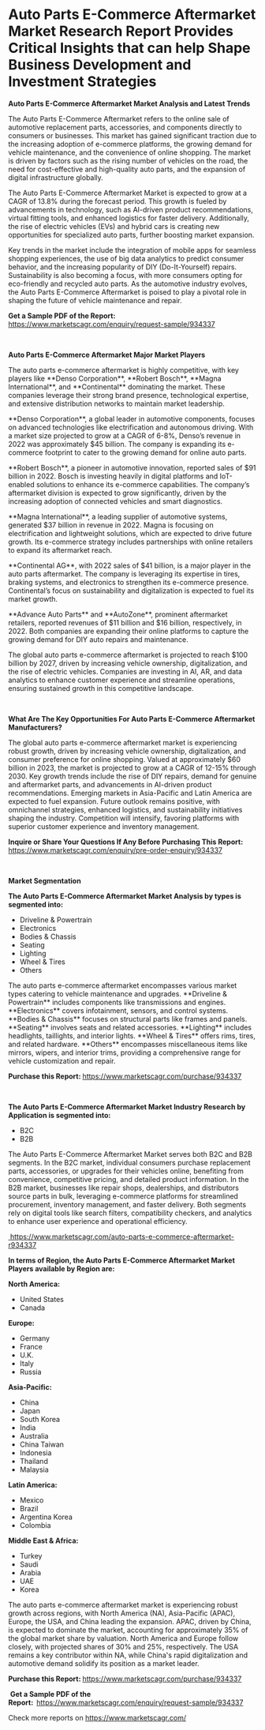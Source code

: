 <p><h1>Auto Parts E-Commerce Aftermarket Market Research Report Provides Critical Insights that can help Shape Business Development and Investment Strategies</h1></p><p><strong>Auto Parts E-Commerce Aftermarket Market Analysis and Latest Trends</strong></p>
<p><p>The Auto Parts E-Commerce Aftermarket refers to the online sale of automotive replacement parts, accessories, and components directly to consumers or businesses. This market has gained significant traction due to the increasing adoption of e-commerce platforms, the growing demand for vehicle maintenance, and the convenience of online shopping. The market is driven by factors such as the rising number of vehicles on the road, the need for cost-effective and high-quality auto parts, and the expansion of digital infrastructure globally.</p><p>The Auto Parts E-Commerce Aftermarket Market is expected to grow at a CAGR of 13.8% during the forecast period. This growth is fueled by advancements in technology, such as AI-driven product recommendations, virtual fitting tools, and enhanced logistics for faster delivery. Additionally, the rise of electric vehicles (EVs) and hybrid cars is creating new opportunities for specialized auto parts, further boosting market expansion.</p><p>Key trends in the market include the integration of mobile apps for seamless shopping experiences, the use of big data analytics to predict consumer behavior, and the increasing popularity of DIY (Do-It-Yourself) repairs. Sustainability is also becoming a focus, with more consumers opting for eco-friendly and recycled auto parts. As the automotive industry evolves, the Auto Parts E-Commerce Aftermarket is poised to play a pivotal role in shaping the future of vehicle maintenance and repair.</p></p>
<p><strong>Get a Sample PDF of the Report:&nbsp;</strong> <a href="https://www.marketscagr.com/enquiry/request-sample/934337?utm_campaign=1848&utm_medium=2&utm_source=Github&utm_content=ia&utm_term=23012025&utm_id=auto-parts-e-commerce-aftermarket">https://www.marketscagr.com/enquiry/request-sample/934337</a></p>
<p>&nbsp;</p>
<p><strong>Auto Parts E-Commerce Aftermarket Major Market Players</strong></p>
<p><p>The auto parts e-commerce aftermarket is highly competitive, with key players like **Denso Corporation**, **Robert Bosch**, **Magna International**, and **Continental** dominating the market. These companies leverage their strong brand presence, technological expertise, and extensive distribution networks to maintain market leadership.</p><p>**Denso Corporation**, a global leader in automotive components, focuses on advanced technologies like electrification and autonomous driving. With a market size projected to grow at a CAGR of 6-8%, Denso’s revenue in 2022 was approximately $45 billion. The company is expanding its e-commerce footprint to cater to the growing demand for online auto parts.</p><p>**Robert Bosch**, a pioneer in automotive innovation, reported sales of $91 billion in 2022. Bosch is investing heavily in digital platforms and IoT-enabled solutions to enhance its e-commerce capabilities. The company’s aftermarket division is expected to grow significantly, driven by the increasing adoption of connected vehicles and smart diagnostics.</p><p>**Magna International**, a leading supplier of automotive systems, generated $37 billion in revenue in 2022. Magna is focusing on electrification and lightweight solutions, which are expected to drive future growth. Its e-commerce strategy includes partnerships with online retailers to expand its aftermarket reach.</p><p>**Continental AG**, with 2022 sales of $41 billion, is a major player in the auto parts aftermarket. The company is leveraging its expertise in tires, braking systems, and electronics to strengthen its e-commerce presence. Continental’s focus on sustainability and digitalization is expected to fuel its market growth.</p><p>**Advance Auto Parts** and **AutoZone**, prominent aftermarket retailers, reported revenues of $11 billion and $16 billion, respectively, in 2022. Both companies are expanding their online platforms to capture the growing demand for DIY auto repairs and maintenance.</p><p>The global auto parts e-commerce aftermarket is projected to reach $100 billion by 2027, driven by increasing vehicle ownership, digitalization, and the rise of electric vehicles. Companies are investing in AI, AR, and data analytics to enhance customer experience and streamline operations, ensuring sustained growth in this competitive landscape.</p></p>
<p>&nbsp;</p>
<p><strong>What Are The Key Opportunities For Auto Parts E-Commerce Aftermarket Manufacturers?</strong></p>
<p><p>The global auto parts e-commerce aftermarket market is experiencing robust growth, driven by increasing vehicle ownership, digitalization, and consumer preference for online shopping. Valued at approximately $60 billion in 2023, the market is projected to grow at a CAGR of 12-15% through 2030. Key growth trends include the rise of DIY repairs, demand for genuine and aftermarket parts, and advancements in AI-driven product recommendations. Emerging markets in Asia-Pacific and Latin America are expected to fuel expansion. Future outlook remains positive, with omnichannel strategies, enhanced logistics, and sustainability initiatives shaping the industry. Competition will intensify, favoring platforms with superior customer experience and inventory management.</p></p>
<p><strong>Inquire or Share Your Questions If Any Before Purchasing This Report:</strong> <a href="https://www.marketscagr.com/enquiry/pre-order-enquiry/934337?utm_campaign=1848&utm_medium=2&utm_source=Github&utm_content=ia&utm_term=23012025&utm_id=auto-parts-e-commerce-aftermarket">https://www.marketscagr.com/enquiry/pre-order-enquiry/934337</a></p>
<p>&nbsp;</p>
<p><strong>Market Segmentation</strong></p>
<p><strong>The Auto Parts E-Commerce Aftermarket Market Analysis by types is segmented into:</strong></p>
<p><ul><li>Driveline & Powertrain</li><li>Electronics</li><li>Bodies & Chassis</li><li>Seating</li><li>Lighting</li><li>Wheel & Tires</li><li>Others</li></ul></p>
<p><p>The auto parts e-commerce aftermarket encompasses various market types catering to vehicle maintenance and upgrades. **Driveline & Powertrain** includes components like transmissions and engines. **Electronics** covers infotainment, sensors, and control systems. **Bodies & Chassis** focuses on structural parts like frames and panels. **Seating** involves seats and related accessories. **Lighting** includes headlights, taillights, and interior lights. **Wheel & Tires** offers rims, tires, and related hardware. **Others** encompasses miscellaneous items like mirrors, wipers, and interior trims, providing a comprehensive range for vehicle customization and repair.</p></p>
<p><strong>Purchase this Report:&nbsp;</strong><a href="https://www.marketscagr.com/purchase/934337?utm_campaign=1848&utm_medium=2&utm_source=Github&utm_content=ia&utm_term=23012025&utm_id=auto-parts-e-commerce-aftermarket">https://www.marketscagr.com/purchase/934337</a></p>
<p>&nbsp;</p>
<p><strong>The Auto Parts E-Commerce Aftermarket Market Industry Research by Application is segmented into:</strong></p>
<p><ul><li>B2C</li><li>B2B</li></ul></p>
<p><p>The Auto Parts E-Commerce Aftermarket Market serves both B2C and B2B segments. In the B2C market, individual consumers purchase replacement parts, accessories, or upgrades for their vehicles online, benefiting from convenience, competitive pricing, and detailed product information. In the B2B market, businesses like repair shops, dealerships, and distributors source parts in bulk, leveraging e-commerce platforms for streamlined procurement, inventory management, and faster delivery. Both segments rely on digital tools like search filters, compatibility checkers, and analytics to enhance user experience and operational efficiency.</p></p>
<p><a href="https://www.marketscagr.com/auto-parts-e-commerce-aftermarket-r934337?utm_campaign=1848&utm_medium=2&utm_source=Github&utm_content=ia&utm_term=23012025&utm_id=auto-parts-e-commerce-aftermarket">&nbsp;https://www.marketscagr.com/auto-parts-e-commerce-aftermarket-r934337</a></p>
<p><strong>In terms of Region, the Auto Parts E-Commerce Aftermarket Market Players available by Region are:</strong></p>
<p>
    <p> <strong> North America: </strong>
        <ul>
            <li>United States</li>
            <li>Canada</li>
        </ul>
        </p> 
    <p> <strong> Europe: </strong>
        <ul>
            <li>Germany</li>
            <li>France</li>
            <li>U.K.</li>
            <li>Italy</li>
            <li>Russia</li>
        </ul>
        </p> 
    <p> <strong> Asia-Pacific: </strong>
        <ul>
            <li>China</li>
            <li>Japan</li>
            <li>South Korea</li>
            <li>India</li>
            <li>Australia</li>
            <li>China Taiwan</li>
            <li>Indonesia</li>
            <li>Thailand</li>
            <li>Malaysia</li>
        </ul>
        </p> 
    <p> <strong> Latin America: </strong>
        <ul>
            <li>Mexico</li>
            <li>Brazil</li>
            <li>Argentina Korea</li>
            <li>Colombia</li>
        </ul>
        </p> 
    <p> <strong> Middle East & Africa: </strong>
        <ul>
            <li>Turkey</li>
            <li>Saudi</li>
            <li>Arabia</li>
            <li>UAE</li>
            <li>Korea</li>
        </ul>
    </p>
    </p>
<p><p>The auto parts e-commerce aftermarket market is experiencing robust growth across regions, with North America (NA), Asia-Pacific (APAC), Europe, the USA, and China leading the expansion. APAC, driven by China, is expected to dominate the market, accounting for approximately 35% of the global market share by valuation. North America and Europe follow closely, with projected shares of 30% and 25%, respectively. The USA remains a key contributor within NA, while China's rapid digitalization and automotive demand solidify its position as a market leader.</p></p>
<p><strong>Purchase this Report: </strong><a href="https://www.marketscagr.com/purchase/934337?utm_campaign=1848&utm_medium=2&utm_source=Github&utm_content=ia&utm_term=23012025&utm_id=auto-parts-e-commerce-aftermarket">https://www.marketscagr.com/purchase/934337</a></p>
<p>&nbsp;<strong>Get a Sample PDF of the Report:&nbsp;&nbsp;</strong><a href="https://www.marketscagr.com/enquiry/request-sample/934337?utm_campaign=1848&utm_medium=2&utm_source=Github&utm_content=ia&utm_term=23012025&utm_id=auto-parts-e-commerce-aftermarket">https://www.marketscagr.com/enquiry/request-sample/934337</a></p>
<p><strong></strong></p>
<p>Check more reports on <a href="https://www.marketscagr.com/?utm_campaign=1848&utm_medium=2&utm_source=Github&utm_content=ia&utm_term=23012025&utm_id=auto-parts-e-commerce-aftermarket">https://www.marketscagr.com/</a></p>